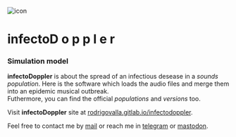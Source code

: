 ![icon](https://gitlab.com/rodrigovalla/infectodoppler/-/raw/master/public/assets/img/logo_64.png)
# infectoD o p p l e r

### Simulation model

**infectoDoppler** is about the spread of an infectious desease in a *sounds population*. Here is the
software which loads the audio files and merge them into an epidemic musical outbreak.  
Futhermore, you can find the official *populations* and *versions* too.  

Visit **infectoDoppler** site at [rodrigovalla.gitlab.io/infectodoppler](https://rodrigovalla.gitlab.io/infectodoppler).  

Feel free to contact me by [mail](mailto:rodrigovalla@protonmail.ch) or reach me in
[telegram](https://t.me/rvalla) or [mastodon](https://fosstodon.org/@rvalla).
